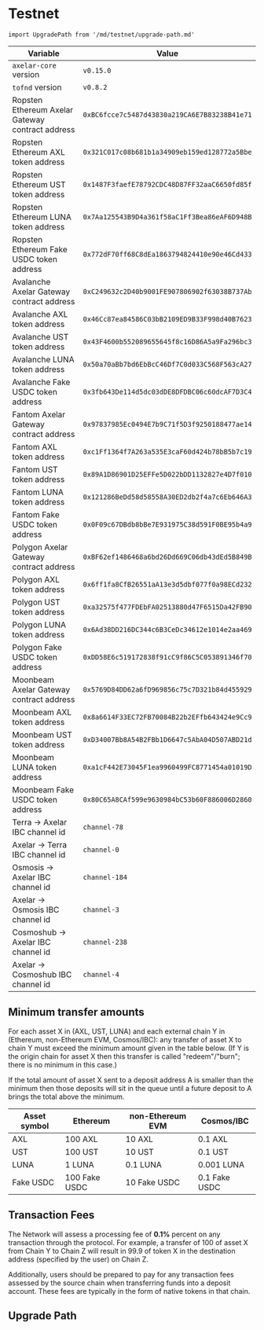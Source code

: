 # Testnet

```mdx-code-block
import UpgradePath from '/md/testnet/upgrade-path.md'
```

| Variable                                         | Value                                        |
| ------------------------------------------------ | -------------------------------------------- |
| `axelar-core` version                            | `v0.15.0`                                    |
| `tofnd` version                                  | `v0.8.2`                                     |
| Ropsten Ethereum Axelar Gateway contract address | `0xBC6fcce7c5487d43830a219CA6E7B83238B41e71` |
| Ropsten Ethereum AXL token address               | `0x321C017c08b681b1a34909eb159ed128772a5Bbe` |
| Ropsten Ethereum UST token address               | `0x1487F3faefE78792CDC48D87FF32aaC6650fd85f` |
| Ropsten Ethereum LUNA token address              | `0x7Aa125543B9D4a361f58aC1Ff3Bea86eAF6D948B` |
| Ropsten Ethereum Fake USDC token address         | `0x772dF70ff68C8dEa1863794824410e90e46Cd433` |
| Avalanche Axelar Gateway contract address        | `0xC249632c2D40b9001FE907806902f63038B737Ab` |
| Avalanche AXL token address                      | `0x46Cc87ea84586C03bB2109ED9B33F998d40B7623` |
| Avalanche UST token address                      | `0x43F4600b552089655645f8c16D86A5a9Fa296bc3` |
| Avalanche LUNA token address                     | `0x50a70aBb7bd6EbBcC46Df7C0d033C568F563cA27` |
| Avalanche Fake USDC token address                | `0x3fb643De114d5dc03dDE8DFDBC06c60dcAF7D3C4` |
| Fantom Axelar Gateway contract address           | `0x97837985Ec0494E7b9C71f5D3f9250188477ae14` |
| Fantom AXL token address                         | `0xc1Ff1364f7A263a535E3caF60d424b78bB5b7c19` |
| Fantom UST token address                         | `0x89A1D86901D25EFFe5D022bDD1132827e4D7f010` |
| Fantom LUNA token address                        | `0x121286BeDd58d58558A30ED2db2f4a7c6Eb646A3` |
| Fantom Fake USDC token address                   | `0x0F09c67DBdb8bBe7E931975C38d591F0BE95b4a9` |
| Polygon Axelar Gateway contract address          | `0xBF62ef1486468a6bd26Dd669C06db43dEd5B849B` |
| Polygon AXL token address                        | `0x6ff1fa8CfB26551aA13e3d5dbf077f0a98ECd232` |
| Polygon UST token address                        | `0xa32575f477FDEbFA02513880d47F6515Da42FB90` |
| Polygon LUNA token address                       | `0x6Ad38DD216DC344c6B3CeDc34612e1014e2aa469` |
| Polygon Fake USDC token address                  | `0xDD58E6c519172838f91cC9f86C5C053891346f70` |
| Moonbeam Axelar Gateway contract address         | `0x5769D84DD62a6fD969856c75c7D321b84d455929` |
| Moonbeam AXL token address                       | `0x8a6614F33EC72FB70084B22b2EFfb643424e9Cc9` |
| Moonbeam UST token address                       | `0xD34007Bb8A54B2FBb1D6647c5AbA04D507ABD21d` |
| Moonbeam LUNA token address                      | `0xa1cF442E73045F1ea9960499FC8771454a01019D` |
| Moonbeam Fake USDC token address                 | `0x80C65A8CAf599e9630984bC53b60F886006D2860` |
| Terra -> Axelar IBC channel id                   | `channel-78`                                 |
| Axelar -> Terra IBC channel id                   | `channel-0`                                  |
| Osmosis -> Axelar IBC channel id                 | `channel-184`                                |
| Axelar -> Osmosis IBC channel id                 | `channel-3`                                  |
| Cosmoshub -> Axelar IBC channel id               | `channel-238`                                |
| Axelar -> Cosmoshub IBC channel id               | `channel-4`                                  |

## Minimum transfer amounts

For each asset X in (AXL, UST, LUNA) and each external chain Y in (Ethereum, non-Ethereum EVM, Cosmos/IBC): any transfer of asset X to chain Y must exceed the minimum amount given in the table below. (If Y is the origin chain for asset X then this transfer is called "redeem"/"burn"; there is no minimum in this case.)

If the total amount of asset X sent to a deposit address A is smaller than the minimum then those deposits will sit in the queue until a future deposit to A brings the total above the minimum.

| Asset symbol | Ethereum      | non-Ethereum EVM | Cosmos/IBC    |
| ------------ | ------------- | ---------------- | ------------- |
| AXL          | 100 AXL       | 10 AXL           | 0.1 AXL       |
| UST          | 100 UST       | 10 UST           | 0.1 UST       |
| LUNA         | 1 LUNA        | 0.1 LUNA         | 0.001 LUNA    |
| Fake USDC    | 100 Fake USDC | 10 Fake USDC     | 0.1 Fake USDC |

## Transaction Fees

The Network will assess a processing fee of **0.1%** percent on any transaction through the protocol. For example, a transfer of 100 of asset X from Chain Y to Chain Z will result in 99.9 of token X in the destination address (specified by the user) on Chain Z.

Additionally, users should be prepared to pay for any transaction fees assessed by the source chain when transferring funds into a deposit account. These fees are typically in the form of native tokens in that chain.

## Upgrade Path

<UpgradePath />

